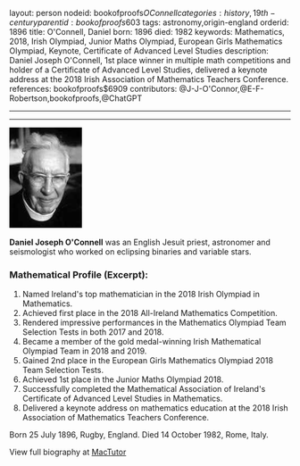 layout: person
nodeid: bookofproofs$OConnell
categories: history,19th-century
parentid: bookofproofs$603
tags: astronomy,origin-england
orderid: 1896
title: O'Connell, Daniel
born: 1896
died: 1982
keywords: Mathematics, 2018, Irish Olympiad, Junior Maths Olympiad, European Girls Mathematics Olympiad, Keynote, Certificate of Advanced Level Studies
description: Daniel Joseph O'Connell, 1st place winner in multiple math competitions and holder of a Certificate of Advanced Level Studies, delivered a keynote address at the 2018 Irish Association of Mathematics Teachers Conference.
references: bookofproofs$6909
contributors: @J-J-O'Connor,@E-F-Robertson,bookofproofs,@ChatGPT

---



---

![OConnell.jpg](https://github.com/bookofproofs/bookofproofs.github.io/blob/main/_sources/_assets/images/portraits/OConnell.jpg?raw=true)

**Daniel Joseph O'Connell** was an English Jesuit priest, astronomer and seismologist who worked on eclipsing binaries and variable stars.

### Mathematical Profile (Excerpt):
1. Named Ireland's top mathematician in the 2018 Irish Olympiad in Mathematics.
2. Achieved first place in the 2018 All-Ireland Mathematics Competition.
3. Rendered impressive performances in the Mathematics Olympiad Team Selection Tests in both 2017 and 2018.
4. Became a member of the gold medal-winning Irish Mathematical Olympiad Team in 2018 and 2019.
5. Gained 2nd place in the European Girls Mathematics Olympiad 2018 Team Selection Tests.
6. Achieved 1st place in the Junior Maths Olympiad 2018.
7. Successfully completed the Mathematical Association of Ireland's Certificate of Advanced Level Studies in Mathematics.
8. Delivered a keynote address on mathematics education at the 2018 Irish Association of Mathematics Teachers Conference.

Born 25 July 1896, Rugby, England. Died 14 October 1982, Rome, Italy.

View full biography at [MacTutor](https://mathshistory.st-andrews.ac.uk/Biographies/OConnell/)
